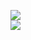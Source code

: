 [![](https://img.shields.io/badge/Made%20With-Github%20Spray-lightgrey.svg?style=for-the-badge&logo=github)](https://github.com/Annihil/github-spray#5532)  
[![](https://i.imgur.com/2DrTn0Z.gif)](https://github.com/Annihil/github-spray)